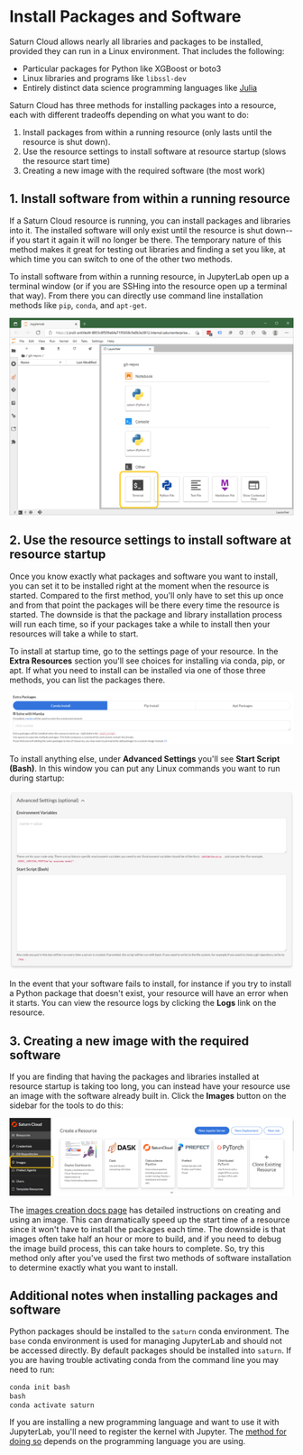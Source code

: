 # Install Packages and Software

Saturn Cloud allows nearly all libraries and packages to be installed, provided they can run in a Linux environment. That includes the following:

* Particular packages for Python like XGBoost or boto3
* Linux libraries and programs like `libssl-dev`
* Entirely distinct data science programming languages like [Julia](https://julialang.org/)

Saturn Cloud has three methods for installing packages into a resource, each with different tradeoffs depending on what you want to do:

1. Install packages from within a running resource (only lasts until the resource is shut down).
2. Use the resource settings to install software at resource startup (slows the resource start time)
3. Creating a new image with the required software (the most work)

## 1. Install software from within a running resource

If a Saturn Cloud resource is running, you can install packages and libraries into it. The installed software will only exist until the resource is shut down--if you start
it again it will no longer be there. The temporary nature of this method makes it great for testing out libraries and finding a set you like, at which time you can switch to one of the other
two methods.

To install software from within a running resource, in JupyterLab open up a terminal window (or if you are SSHing into the resource open up a terminal that way). From there you can directly use command line installation methods like `pip`, `conda`, and `apt-get`.

![Open terminal](/images/docs/open-terminal.png "doc-image")

<a resource-startup></a>

## 2. Use the resource settings to install software at resource startup

Once you know exactly what packages and software you want to install, you can set it to be installed right at the moment when the resource is started. Compared to the first method, you'll only have to set this up once and from that point the packages will be there every time the resource is started. The downside is that the package and library installation process will run each time, so if your packages take a while to install then your resources will take a while to start.

To install at startup time, go to the settings page of your resource. In the **Extra Resources** section you'll see choices for installing via conda, pip, or apt. If what you need to install can be installed via one of those three methods, you can list the packages there. 

![Extra packages](/images/docs/extra-packages.png "doc-image")

To install anything else, under **Advanced Settings** you'll see **Start Script (Bash)**. In this window you can put any Linux commands you want to run during startup:

![Advanced settings](/images/docs/advanced-settings.jpg "doc-image")

In the event that your software fails to install, for instance if you try to install a Python package that doesn't exist, your resource will have an error when it starts. You can view the resource logs by clicking the **Logs** link on the resource.

## 3. Creating a new image with the required software

If you are finding that having the packages and libraries installed at resource startup is taking too long, you can instead have your resource use an image with the software already built in. Click the **Images** button on the sidebar for the tools to do this:

![Images sidebar](/images/docs/images-sidebar.png "doc-image")

The [images creation docs page](<docs/Using Saturn Cloud/manage-images/build-images/create-images.md>) has detailed instructions on creating and using an image. This can dramatically speed up the start time of a resource since it won't have to install the packages each time. The downside is that images often take half an hour or more to build, and if you need to debug the image build process, this can take hours to complete. So, try this method only after you've used the first two methods of software installation to determine exactly what you want to install.

## Additional notes when installing packages and software

Python packages should be installed to the `saturn` conda environment. The `base` conda environment is used for managing JupyterLab and should not be accessed directly. By default packages should be installed into `saturn`. If you are having trouble activating conda from the command line you may need to run:

```console
conda init bash
bash
conda activate saturn
```

If you are installing a new programming language and want to use it with JupyterLab, you'll need to register the kernel with Jupyter. The [method for doing so](https://github.com/jupyter/jupyter/wiki/Jupyter-kernels) depends on the programming language you are using.
